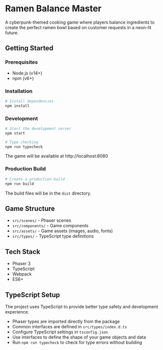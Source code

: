 # Ramen Balance Master

A cyberpunk-themed cooking game where players balance ingredients to create the perfect ramen bowl based on customer requests in a neon-lit future.

## Getting Started

### Prerequisites
- Node.js (v14+)
- npm (v6+)

### Installation
```bash
# Install dependencies
npm install
```

### Development
```bash
# Start the development server
npm start

# Type checking
npm run typecheck
```
The game will be available at http://localhost:8080

### Production Build
```bash
# Create a production build
npm run build
```
The build files will be in the `dist` directory.

## Game Structure
- `src/scenes/` - Phaser scenes
- `src/components/` - Game components
- `src/assets/` - Game assets (images, audio, fonts)
- `src/types/` - TypeScript type definitions

## Tech Stack
- Phaser 3
- TypeScript
- Webpack
- ES6+

## TypeScript Setup
The project uses TypeScript to provide better type safety and development experience.

- Phaser types are imported directly from the package
- Common interfaces are defined in `src/types/index.d.ts`
- Configure TypeScript settings in `tsconfig.json`
- Use interfaces to define the shape of your game objects and data
- Run `npm run typecheck` to check for type errors without building 